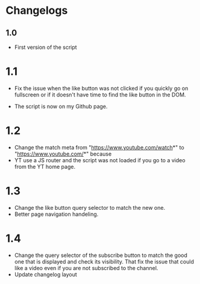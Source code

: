 # Changelogs

## 1.0

- First version of the script

# 1.1

- Fix the issue when the like button was not clicked if you quickly go on fullscreen or if
it doesn't have time to find the like button in the DOM.

- The script is now on my Github page.

# 1.2

- Change the match meta from "https://www.youtube.com/watch*" to "https://www.youtube.com/*" because
- YT use a JS router and the script was not loaded if you go to a video from the YT home page.

# 1.3

- Change the like button query selector to match the new one.
- Better page navigation handeling.

# 1.4

- Change the query selector of the subscribe button to match the good one that is displayed and check its
visibility. That fix the issue that could like a video even if you are not subscribed to the channel.
- Update changelog layout
